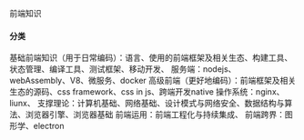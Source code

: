 前端知识

#### 分类
基础前端知识（用于日常编码）：语言、使用的前端框架及相关生态、构建工具、状态管理、编译工具、测试框架、移动开发、
服务端：nodejs、webAssembly、V8、微服务、docker
高级前端（更好地编码）：前端框架及相关生态的源码、css framework、css in js、跨端开发native
操作系统：nginx、liunx、
支撑理论：计算机基础、网络基础、设计模式与网络安全、数据结构与算法、浏览器引擎、浏览器基础
前端运用：前端工程化与持续集成、
前端跨界：图形学、electron
